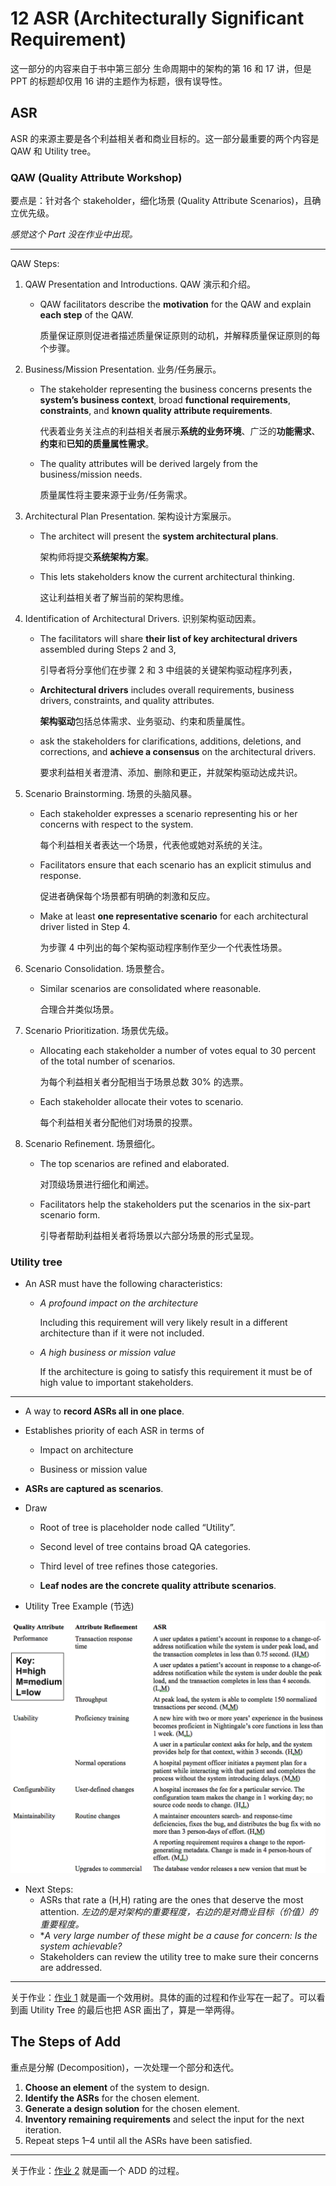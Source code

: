 # 12 ASR (Architecturally Significant Requirement)

这一部分的内容来自于书中第三部分 生命周期中的架构的第 16 和 17 讲，但是 PPT 的标题却仅用 16 讲的主题作为标题，很有误导性。

## ASR

ASR 的来源主要是各个利益相关者和商业目标的。这一部分最重要的两个内容是 QAW 和 Utility tree。

### QAW (Quality Attribute Workshop)

要点是：针对各个 stakeholder，细化场景 (Quality Attribute Scenarios)，且确立优先级。

*感觉这个 Part 没在作业中出现。*

---

QAW Steps:

1. QAW Presentation and Introductions. QAW 演示和介绍。

   - QAW facilitators describe the **motivation** for the QAW and explain **each step** of the QAW.

     质量保证原则促进者描述质量保证原则的动机，并解释质量保证原则的每个步骤。

2. Business/Mission Presentation. 业务/任务展示。

   - The stakeholder representing the business concerns presents the **system’s business context**, broad **functional requirements**, **constraints**, and **known quality attribute requirements**.

     代表着业务关注点的利益相关者展示**系统的业务环境**、广泛的**功能需求**、**约束**和**已知的质量属性需求**。

   - The quality attributes will be derived largely from the business/mission needs.

     质量属性将主要来源于业务/任务需求。

3. Architectural Plan Presentation. 架构设计方案展示。

   - The architect will present the **system architectural plans**.

     架构师将提交**系统架构方案**。

   - This lets stakeholders know the current architectural thinking.

     这让利益相关者了解当前的架构思维。

4. Identification of Architectural Drivers. 识别架构驱动因素。

   - The facilitators will share **their list of key architectural drivers** assembled during Steps 2 and 3,

     引导者将分享他们在步骤 2 和 3 中组装的关键架构驱动程序列表，

   - **Architectural drivers** includes overall requirements, business drivers, constraints, and quality attributes.

     **架构驱动**包括总体需求、业务驱动、约束和质量属性。

   - ask the stakeholders for clarifications, additions, deletions, and corrections, and **achieve a consensus** on the architectural drivers.

     要求利益相关者澄清、添加、删除和更正，并就架构驱动达成共识。

5. Scenario Brainstorming. 场景的头脑风暴。

   - Each stakeholder expresses a scenario representing his or her concerns with respect to the system.

     每个利益相关者表达一个场景，代表他或她对系统的关注。

   - Facilitators ensure that each scenario has an explicit stimulus and response.

     促进者确保每个场景都有明确的刺激和反应。

   - Make at least **one representative scenario** for each architectural driver listed in Step 4.

     为步骤 4 中列出的每个架构驱动程序制作至少一个代表性场景。

6. Scenario Consolidation. 场景整合。

   - Similar scenarios are consolidated where reasonable.

     合理合并类似场景。

7. Scenario Prioritization. 场景优先级。

   - Allocating each stakeholder a number of votes equal to 30 percent of the total number of scenarios.

     为每个利益相关者分配相当于场景总数 30% 的选票。

   - Each stakeholder allocate their votes to scenario.

     每个利益相关者分配他们对场景的投票。

8. Scenario Refinement. 场景细化。

   - The top scenarios are refined and elaborated.

     对顶级场景进行细化和阐述。

   - Facilitators help the stakeholders put the scenarios in the six-part scenario form.

     引导者帮助利益相关者将场景以六部分场景的形式呈现。

### Utility tree

- An ASR must have the following characteristics:

  - *A profound impact on the architecture*

    Including this requirement will very likely result in a different architecture than if it were not included.

  - *A high business or mission value*

    If the architecture is going to satisfy this requirement it must be of high value to important stakeholders.

---

- A way to **record ASRs all in one place**.

- Establishes priority of each ASR in terms of

  - Impact on architecture

  - Business or mission value

- **ASRs are captured as scenarios**.

- Draw

  - Root of tree is placeholder node called “Utility”.

  - Second level of tree contains broad QA categories.

  - Third level of tree refines those categories.

  - **Leaf nodes are the concrete quality attribute scenarios**.

- Utility Tree Example (节选)

![Utility_Tree_Example](../pic/Utility_Tree_Example.png)

- Next Steps:
  - ASRs that rate a (H,H) rating are the ones that deserve the most attention. *左边的是对架构的重要程度，右边的是对商业目标（价值）的重要程度。*
  - **A very large number of these might be a cause for concern: Is the system achievable?*
  - Stakeholders can review the utility tree to make sure their concerns are addressed.

---

关于作业：[作业 1](../exercise/Exercise1_ans.md) 就是画一个效用树。具体的画的过程和作业写在一起了。可以看到画 Utility Tree 的最后也把 ASR 画出了，算是一举两得。

## The Steps of Add

重点是分解 (Decomposition)，一次处理一个部分和迭代。

1. **Choose an element** of the system to design.
2. **Identify the ASRs** for the chosen element.
3. **Generate a design solution** for the chosen element.
4. **Inventory remaining requirements** and select the input for the next iteration.
5. Repeat steps 1–4 until all the ASRs have been satisfied.

---

关于作业：[作业 2](../exercise/Exercise2_ans.md) 就是画一个 ADD 的过程。
